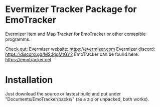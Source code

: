 # Evermizer Tracker Package for EmoTracker
Evermizer Item and Map Tracker for EmoTracker or other comapible programms.

Check out:
Evermizer website: https://evermizer.com
Evermizer discord: https://discord.gg/MSJqgMtGY2
EmoTracker can be found here: https://emotracker.net

# Installation

Just download the source or lastest build and put under "Documents/EmoTracker/packs/" (as a zip or unpacked, both works).



